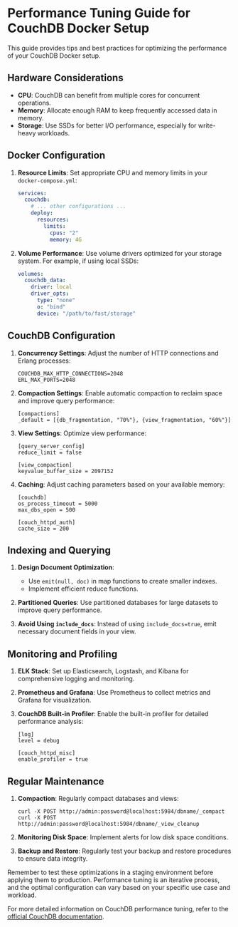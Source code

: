 # Performance Tuning Guide for CouchDB Docker Setup

This guide provides tips and best practices for optimizing the performance of your CouchDB Docker setup.

## Hardware Considerations

- **CPU**: CouchDB can benefit from multiple cores for concurrent operations.
- **Memory**: Allocate enough RAM to keep frequently accessed data in memory.
- **Storage**: Use SSDs for better I/O performance, especially for write-heavy workloads.

## Docker Configuration

1. **Resource Limits**:
   Set appropriate CPU and memory limits in your `docker-compose.yml`:

   ```yaml
   services:
     couchdb:
       # ... other configurations ...
       deploy:
         resources:
           limits:
             cpus: "2"
             memory: 4G
   ```

2. **Volume Performance**:
   Use volume drivers optimized for your storage system. For example, if using local SSDs:

   ```yaml
   volumes:
     couchdb_data:
       driver: local
       driver_opts:
         type: "none"
         o: "bind"
         device: "/path/to/fast/storage"
   ```

## CouchDB Configuration

1. **Concurrency Settings**:
   Adjust the number of HTTP connections and Erlang processes:

   ```
   COUCHDB_MAX_HTTP_CONNECTIONS=2048
   ERL_MAX_PORTS=2048
   ```

2. **Compaction Settings**:
   Enable automatic compaction to reclaim space and improve query performance:

   ```
   [compactions]
   _default = [{db_fragmentation, "70%"}, {view_fragmentation, "60%"}]
   ```

3. **View Settings**:
   Optimize view performance:

   ```
   [query_server_config]
   reduce_limit = false

   [view_compaction]
   keyvalue_buffer_size = 2097152
   ```

4. **Caching**:
   Adjust caching parameters based on your available memory:

   ```
   [couchdb]
   os_process_timeout = 5000
   max_dbs_open = 500

   [couch_httpd_auth]
   cache_size = 200
   ```

## Indexing and Querying

1. **Design Document Optimization**:

   - Use `emit(null, doc)` in map functions to create smaller indexes.
   - Implement efficient reduce functions.

2. **Partitioned Queries**:
   Use partitioned databases for large datasets to improve query performance.

3. **Avoid Using `include_docs`**:
   Instead of using `include_docs=true`, emit necessary document fields in your view.

## Monitoring and Profiling

1. **ELK Stack**:
   Set up Elasticsearch, Logstash, and Kibana for comprehensive logging and monitoring.

2. **Prometheus and Grafana**:
   Use Prometheus to collect metrics and Grafana for visualization.

3. **CouchDB Built-in Profiler**:
   Enable the built-in profiler for detailed performance analysis:

   ```
   [log]
   level = debug

   [couch_httpd_misc]
   enable_profiler = true
   ```

## Regular Maintenance

1. **Compaction**:
   Regularly compact databases and views:

   ```
   curl -X POST http://admin:password@localhost:5984/dbname/_compact
   curl -X POST http://admin:password@localhost:5984/dbname/_view_cleanup
   ```

2. **Monitoring Disk Space**:
   Implement alerts for low disk space conditions.

3. **Backup and Restore**:
   Regularly test your backup and restore procedures to ensure data integrity.

Remember to test these optimizations in a staging environment before applying them to production. Performance tuning is an iterative process, and the optimal configuration can vary based on your specific use case and workload.

For more detailed information on CouchDB performance tuning, refer to the [official CouchDB documentation](https://docs.couchdb.org/en/stable/maintenance/performance.html).
